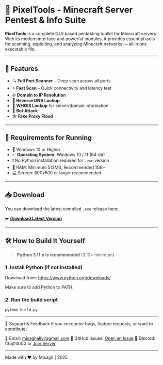 # 🧩 PixelTools - Minecraft Server Pentest & Info Suite

**PixelTools** is a complete GUI-based pentesting toolkit for Minecraft servers. With its modern interface and powerful modules, it provides essential tools for scanning, exploiting, and analyzing Minecraft networks — all in one executable file.

---

## 🚀 Features

- 🔍 **Full Port Scanner** – Deep scan across all ports
- ⚡ **Fast Scan** – Quick connectivity and latency test
- 🌐 **Domain to IP Resolution**
- 📡 **Reverse DNS Lookup**
- 🧾 **WHOIS Lookup** for server/domain information
- 🤖 **Bot Attack**
- 🕸️ **Fake Proxy Flood**

---

## 💾 Requirements for Running

- 💨 Windows 10 or Higher
- ✅ **Operating System**: Windows 10 / 11 (64-bit)
- ❗ No Python installation required for `.exe` version
- 🧠 RAM: Minimum 512MB, Recommended 1GB+
- 💻 Screen: 800x600 or larger recommended

---

## 📥 Download

You can download the latest compiled `.exe` release here:

➡️ **[Download Latest Version](https://github.com/Misagh021kid/PixelTools/releases/latest)**

---

## 🛠️ How to Build It Yourself

> **Python 3.11.x is recommended** (3.10+ minimum)

### 1. Install Python (if not installed)

Download from: https://www.python.org/downloads/

Make sure to add Python to PATH.

### 2. Run the build script

```bash
python build.py
```
---

🛟 Support & Feedback
If you encounter bugs, feature requests, or want to contribute:

📧 Email: misaghalivi@gmail.com
📂 GitHub Issues: [Open an Issue](https://github.com/Misagh021Kid/PixelTools/issues)
🔌 Discord: f35j#0000 or [Join Server](https://discord.gg/dJ8exMjuKe)

---

Made with ❤️ by Misagh | 2025
